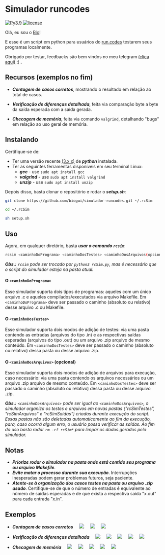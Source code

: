 # **Simulador runcodes**
[![Py3.9](https://img.shields.io/badge/Python-3.9-blueviolet.svg)](https://docs.python.org/release/3.9.0/whatsnew/changelog.html#changelog)
[![license](https://img.shields.io/badge/license-MIT-blueviolet.svg)](https://github.com/biogui/simple-image-editor-with-openCV/blob/master/LICENSE)

Olá, eu sou o [Bio](https://github.com/biogui)!

E esse é um script em python para usuários do [run.codes](https://we.run.codes/) testarem seus programas localmente.

Obrigado por testar, feedbacks são bem vindos no meu telegram [(clica aqui)](https://t.me/gui_bio) :) .

## **Recursos** (exemplos no fim)
- ***Contagem de casos corretos***, mostrando o resultado em relação ao total de casos.

- ***Verificação de diferenças detalhada***, feita via comparação byte a byte da saída esperada com a saída gerada.

- ***Checagem de memória***, feita via comando `valgrind`, detalhando "bugs" em relação ao uso geral de memória.

## **Instalando**
Certifique-se de:
- Ter uma versão recente [(3.x.x)](https://www.python.org/downloads/) de  ***python*** instalada.
- Ter as seguintes ferramentas disponíveis em seu terminal Linux:
	- ***gcc***      - use `sudo apt install gcc`
	- ***valgrind*** - use `sudo apt install valgrind`
	- ***unzip***    - use `sudo apt install unzip`

Depois disso, basta clonar o repositório e rodar o ***setup.sh***:

```bash
git clone https://github.com/biogui/simulador-runcodes.git ~/.rcSim
```

```bash
cd ~/.rcSim
```

```bash
sh setup.sh
```

## **Uso**
Agora, em qualquer diretório, basta ***usar o comando `rcsim`***:
```bash
rcsim <caminhoDoPrograma> <caminhoDosTestes> <caminhoDosArquivos(opcional)>
```

***Obs.:*** *`rcsim` pode ser trocado por `python3 rcSim.py`, mas é necessário que o script do simulador esteja na pasta atual.*

#### **O `<caminhoDoPrograma>`**
Esse simulador suporta dois tipos de programas: aqueles com um único arquivo .c e aqueles compilados/executados via arquivo Makefile. Em `<caminhoDoPrograma>` deve ser passado o caminho (absoluto ou relativo) desse arquivo .c ou Makefile.

#### **O `<caminhoDosTestes>`**
Esse simulador suporta dois modos de adição de testes: via uma pasta contendo as entradas (arquivos do tipo .in) e as respectivas saídas esperadas (arquivos do tipo .out) ou um arquivo .zip arquivo de mesmo conteúdo. Em `<caminhoDosTestes>` deve ser passado o caminho (absoluto ou relativo) dessa pasta ou desse arquivo .zip.

#### **O `<caminhoDosArquivos>` (opcional)**
Esse simulador suporta dois modos de adição de arquivos para execução, caso necessário: via uma pasta contendo os arquivos necessários ou um arquivo .zip arquivo de mesmo conteúdo. Em `<caminhoDosTestes>` deve ser passado o caminho (absoluto ou relativo) dessa pasta ou desse arquivo .zip.

***Obs.:*** *`<caminhoDosArquivos>` pode ser igual ao `<caminhoDosArquivos>`, o simulador organiza os testes e arquivos em novas pastas ("rcSimTestes", "rcSimArquivos" e "rcSimSaidas") criadas durante execução do script. Essas pastas não são deletadas automaticamente ao fim da execução, para, caso ocorrá algum erro, o usuário possa verificar as saídas. Ao fim do uso basta rodar `rm -rf rcSim*` para limpar os dados gerados pelo simulador.*

## **Notas**
- ***Priorize rodar o simulador na pasta onde está contido seu programa ou arquivo Makefile***.
- ***Evite matar o processo durante sua execução***. Interrupções inesperadas podem gerar problemas futuros, seja paciente.
- ***Atente-se à organização dos casos testes na pasta ou arquivo .zip usado***. Certifique-se de que o número de entradas é equivalente ao número de saídas esperadas e de que exista a respectiva saída "x.out" para cada entrada "x.in".

## **Exemplos**
- ***Contagem de casos corretos***
&nbsp;&nbsp;&nbsp;&nbsp;![](https://i.imgur.com/yK2ZW3n.png)
&nbsp;&nbsp;&nbsp;&nbsp;![](https://i.imgur.com/j8BMdFU.png)
&nbsp;&nbsp;&nbsp;&nbsp;![](https://i.imgur.com/YfZo5cH.png)

- ***Verificação de diferenças detalhada***
&nbsp;&nbsp;&nbsp;&nbsp;![](https://i.imgur.com/6cOLKSz.png)
&nbsp;&nbsp;&nbsp;&nbsp;![](https://i.imgur.com/TBF7y1M.png)
&nbsp;&nbsp;&nbsp;&nbsp;![](https://i.imgur.com/WVzuNg0.png)
&nbsp;&nbsp;&nbsp;&nbsp;![](https://i.imgur.com/Bo2ePeO.png)
&nbsp;&nbsp;&nbsp;&nbsp;![](https://i.imgur.com/7ypCRYn.png)

- ***Checagem de memória***
&nbsp;&nbsp;&nbsp;&nbsp;![](https://i.imgur.com/Ih5lxEX.png)
&nbsp;&nbsp;&nbsp;&nbsp;![](https://i.imgur.com/lUGTpv7.png)
&nbsp;&nbsp;&nbsp;&nbsp;![](https://i.imgur.com/qrsGW34.png)
&nbsp;&nbsp;&nbsp;&nbsp;![](https://i.imgur.com/Sag8zsJ.png)
&nbsp;&nbsp;&nbsp;&nbsp;![](https://i.imgur.com/NxivAag.png)

